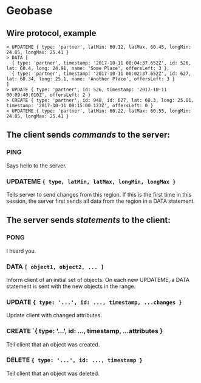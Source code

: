 # Geobase

## Wire protocol, example

```
< UPDATEME { type: 'partner', latMin: 60.12, latMax, 60.45, longMin: 24.85, longMax: 25.41 }
> DATA [
  { type: 'partner', timestamp: '2017-10-11 00:04:37.652Z', id: 526, lat: 60.4, long: 24.91, name: 'Some Place', offersLeft: 3 },
  { type: 'partner', timestamp: '2017-10-11 00:02:37.652Z', id: 627, lat: 60.34, long: 25.1, name: 'Another Place', offersLeft: 3 }
]
> UPDATE { type: 'partner', id: 526, timestamp: '2017-10-11 00:09:40.010Z', offersLeft: 2 }
> CREATE { type: 'partner', id: 948, id: 627, lat: 60.3, long: 25.01, timestamp: '2017-10-11 00:15:00.123Z', offersLeft: 0 }
< UPDATEME { type: 'partner', latMin: 60.22, latMax: 60.55, longMin: 24.85, longMax: 25.41 }
```

## The client sends *commands* to the server:

### PING

Says hello to the server.

### UPDATEME `{ type, latMin, latMax, longMin, longMax }`

Tells server to send changes from this region. If this is the first time in this session, the server first sends all data from the region in a DATA statement.

## The server sends *statements* to the client:

### PONG

I heard you.

### DATA `[ object1, object2, ... ]`

Inform client of an initial set of objects. On each new UPDATEME, a DATA statement is sent with the new objects in the range.

### UPDATE `{ type: '...', id: ..., timestamp, ...changes }`

Update client with changed attributes.

### CREATE `{ type: '...', id: ..., timestamp, ...attributes }

Tell client that an object was created.

### DELETE `{ type: '...', id: ..., timestamp }`

Tell client that an object was deleted.


